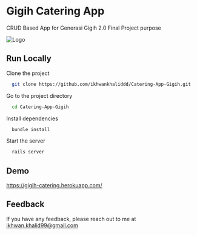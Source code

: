 
# Gigih Catering App

CRUD Based App for Generasi Gigih 2.0 Final Project purpose


![Logo](https://www.anakbangsabisa.org/generasi-gigih/assets/gengigih-logo.png)


## Run Locally

Clone the project

```bash
  git clone https://github.com/ikhwankhaliddd/Catering-App-Gigih.git
```

Go to the project directory

```bash
  cd Catering-App-Gigih
```

Install dependencies

```bash
  bundle install
```

Start the server

```bash
  rails server
```


## Demo

https://gigih-catering.herokuapp.com/


## Feedback

If you have any feedback, please reach out to me at ikhwan.khalid99@gmail.com

